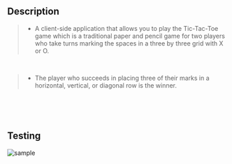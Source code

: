 ## Description
> - A client-side application that allows you to play the Tic-Tac-Toe game which is a
    traditional paper and pencil game for two players who take turns marking the spaces
    in a three by three grid with X or O.

<br />

> - The player who succeeds in placing three of their marks in a horizontal, vertical,
    or diagonal row is the winner.

<br />
<br />
<br />



## Testing
![sample](https://user-images.githubusercontent.com/69438999/187979676-7a7a182e-7ee7-456d-8384-e00f2ab84b4f.png)

